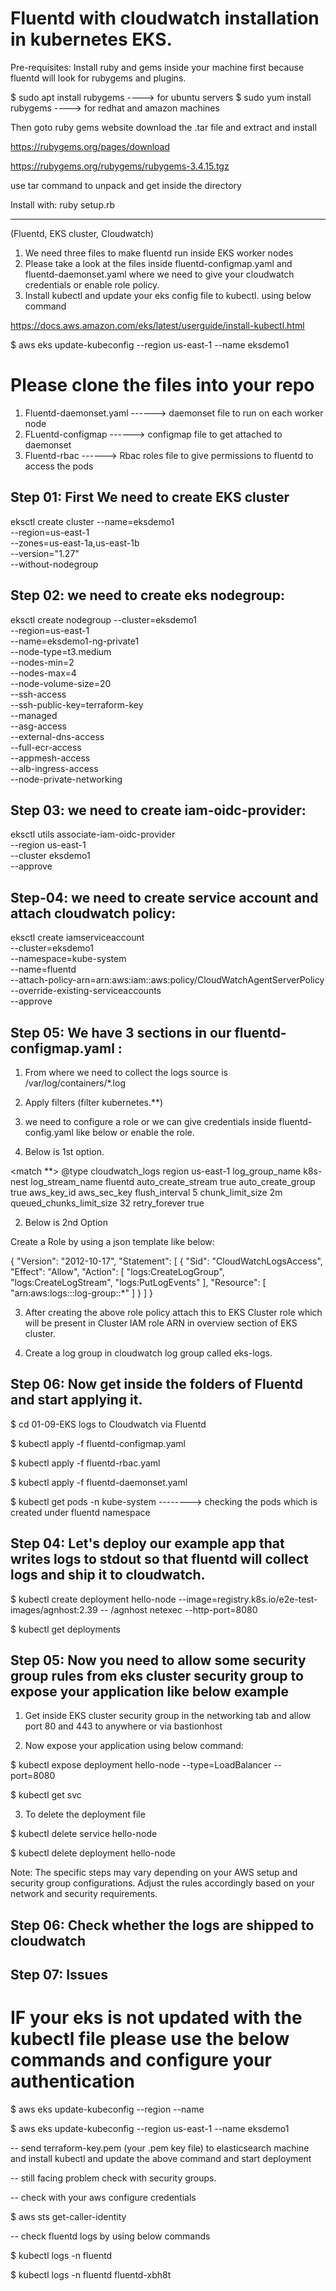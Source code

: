 
# Fluentd with cloudwatch installation in kubernetes EKS.

Pre-requisites: Install ruby and gems inside your machine first because fluentd will look for rubygems and plugins.

$ sudo apt install rubygems  ----> for ubuntu servers
$ sudo yum install rubygems  ----> for redhat and amazon machines

Then goto ruby gems website download the .tar file and extract and install

https://rubygems.org/pages/download

https://rubygems.org/rubygems/rubygems-3.4.15.tgz

use tar command to unpack and get inside the directory

Install with: ruby setup.rb

-----------------------------------------------------------------------------------------------------------------------------------
(Fluentd, EKS cluster, Cloudwatch)

1. We need three files to make fluentd run inside EKS worker nodes
2. Please take a look at the files inside fluentd-configmap.yaml and fluentd-daemonset.yaml 
   where we need to give your cloudwatch credentials or enable role policy.
3. Install kubectl and update your eks config file to kubectl. using below command

https://docs.aws.amazon.com/eks/latest/userguide/install-kubectl.html

$ aws eks update-kubeconfig --region us-east-1 --name eksdemo1

# Please clone the files into your repo

1. Fluentd-daemonset.yaml 	------> daemonset file to run on each worker node
2. FLuentd-configmap		------> configmap file to get attached to daemonset
3. Fluentd-rbac			------> Rbac roles file to give permissions to fluentd to access the pods

## Step 01: First We need to create EKS cluster

eksctl create cluster --name=eksdemo1 \
                      --region=us-east-1 \
                      --zones=us-east-1a,us-east-1b \
                      --version="1.27" \
                      --without-nodegroup 

## Step 02: we need to create eks nodegroup:

eksctl create nodegroup --cluster=eksdemo1 \
                        --region=us-east-1 \
                        --name=eksdemo1-ng-private1 \
                        --node-type=t3.medium \
                        --nodes-min=2 \
                        --nodes-max=4 \
                        --node-volume-size=20 \
                        --ssh-access \
                        --ssh-public-key=terraform-key \
                        --managed \
                        --asg-access \
                        --external-dns-access \
                        --full-ecr-access \
                        --appmesh-access \
                        --alb-ingress-access \
                        --node-private-networking    

## Step 03: we need to create iam-oidc-provider:

eksctl utils associate-iam-oidc-provider \
    --region us-east-1 \
    --cluster eksdemo1 \
    --approve

## Step-04: we need to create service account and attach cloudwatch policy:

eksctl create iamserviceaccount \
  --cluster=eksdemo1 \
  --namespace=kube-system \
  --name=fluentd \
  --attach-policy-arn=arn:aws:iam::aws:policy/CloudWatchAgentServerPolicy \
  --override-existing-serviceaccounts \
  --approve

## Step 05: We have 3 sections in our fluentd-configmap.yaml :

1. From where we need to collect the logs source is /var/log/containers/*.log
2. Apply filters (filter kubernetes.**)
3. we need to configure a role or we can give credentials inside fluentd-config.yaml like below
or enable the role.

1. Below is 1st option.

<match **>
       @type cloudwatch_logs
       region us-east-1
       log_group_name k8s-nest
       log_stream_name fluentd
       auto_create_stream true
       auto_create_group true
       aws_key_id <Your aws access key>
       aws_sec_key <Your aws secret key>
       <buffer>
         flush_interval 5
         chunk_limit_size 2m
         queued_chunks_limit_size 32
         retry_forever true
       </buffer>
    </match>

2. Below is 2nd Option

Create a Role by using a json template like below:

{
  "Version": "2012-10-17",
  "Statement": [
    {
      "Sid": "CloudWatchLogsAccess",
      "Effect": "Allow",
      "Action": [
        "logs:CreateLogGroup",
        "logs:CreateLogStream",
        "logs:PutLogEvents"
      ],
      "Resource": [
        "arn:aws:logs:<your-aws-region>:<your-aws-account-id>:log-group:<your-log-group-name>:*"
      ]
    }
  ]
}

3. After creating the above role policy attach this to EKS Cluster role which will be present in
   Cluster IAM role ARN in overview section of EKS cluster.

4. Create a log group in cloudwatch log group called eks-logs.

## Step 06: Now get inside the folders of Fluentd and start applying it.

$ cd 01-09-EKS logs to Cloudwatch via Fluentd

$ kubectl apply -f fluentd-configmap.yaml

$ kubectl apply -f fluentd-rbac.yaml 

$ kubectl apply -f fluentd-daemonset.yaml

$ kubectl get pods -n kube-system   			--------> checking the pods which is created under fluentd namespace

## Step 04: Let's deploy our example app that writes logs to stdout so that fluentd will collect logs and ship it to cloudwatch.

$ kubectl create deployment hello-node --image=registry.k8s.io/e2e-test-images/agnhost:2.39 -- /agnhost netexec --http-port=8080

$ kubectl get deployments

## Step 05: Now you need to allow some security group rules from eks cluster security group to expose your application like below example

1. Get inside EKS cluster security group in the networking tab and allow port 80 and 443 to anywhere or via bastionhost

2. Now expose your application using below command:

$ kubectl expose deployment hello-node --type=LoadBalancer --port=8080

$ kubectl get svc

3. To delete the deployment file 

$ kubectl delete service hello-node

$ kubectl delete deployment hello-node

Note: The specific steps may vary depending on your AWS setup and security group configurations. Adjust the rules accordingly based on your network and security requirements.

## Step 06: Check whether the logs are shipped to cloudwatch

## Step 07: Issues 

# IF your eks is not updated with the kubectl file please use the below commands and configure your authentication

$ aws eks update-kubeconfig --region <region name> --name <cluster name>

$ aws eks update-kubeconfig --region us-east-1 --name eksdemo1

-- send terraform-key.pem (your .pem key file) to elasticsearch machine and install kubectl and update the above command 
and start deployment

-- still facing problem check with security groups.

-- check with your aws configure credentials

$ aws sts get-caller-identity

-- check fluentd logs by using below commands

$ kubectl logs -n fluentd <fluentd-pod-name>

$ kubectl logs -n fluentd fluentd-xbh8t













